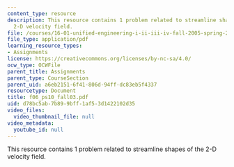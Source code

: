 ```yaml
---
content_type: resource
description: This resource contains 1 problem related to streamline shapes of the
  2-D velocity field.
file: /courses/16-01-unified-engineering-i-ii-iii-iv-fall-2005-spring-2006/d78bc5ab7b899bff1af53d1422102d35_f06_ps10_fall03.pdf
file_type: application/pdf
learning_resource_types:
- Assignments
license: https://creativecommons.org/licenses/by-nc-sa/4.0/
ocw_type: OCWFile
parent_title: Assignments
parent_type: CourseSection
parent_uid: a6eb2151-6f41-806d-94ff-dc83eb5f4337
resourcetype: Document
title: f06_ps10_fall03.pdf
uid: d78bc5ab-7b89-9bff-1af5-3d1422102d35
video_files:
  video_thumbnail_file: null
video_metadata:
  youtube_id: null
---
```

This resource contains 1 problem related to streamline shapes of the 2-D velocity field.
